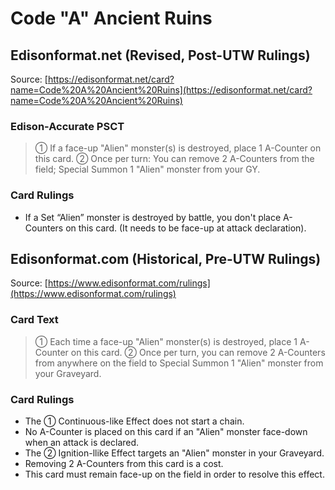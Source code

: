 # Code "A" Ancient Ruins

## Edisonformat.net (Revised, Post-UTW Rulings)

Source: [https://edisonformat.net/card?name=Code%20A%20Ancient%20Ruins](https://edisonformat.net/card?name=Code%20A%20Ancient%20Ruins)

### Edison-Accurate PSCT

> ① If a face-up "Alien" monster(s) is destroyed, place 1 A-Counter on this card.
> ② Once per turn:
> You can remove 2 A-Counters from the field; Special Summon 1 "Alien" monster from your GY.

### Card Rulings

*   If a Set “Alien” monster is destroyed by battle, you don't place A-Counters on this card.
(It needs to be face-up at attack declaration).


## Edisonformat.com (Historical, Pre-UTW Rulings)

Source: [https://www.edisonformat.com/rulings](https://www.edisonformat.com/rulings)

### Card Text

> ① Each time a face-up "Alien" monster(s) is destroyed, place 1 A-Counter on this card. ② Once per turn, you can remove 2 A-Counters from anywhere on the field to Special Summon 1 "Alien" monster from your Graveyard.

### Card Rulings

*   The ① Continuous-like Effect does not start a chain.
*   No A-Counter is placed on this card if an "Alien" monster face-down when an attack is declared.
*   The ② Ignition-llike Effect targets an "Alien" monster in your Graveyard.
*   Removing 2 A-Counters from this card is a cost.
*   This card must remain face-up on the field in order to resolve this effect.


